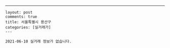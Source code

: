 ---
    layout: post
    comments: true
    title: 서울특별시 용산구
    categories: [실거래가]
    ---

    2021-06-10 실거래 정보가 없습니다.

    